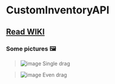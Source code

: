 # CustomInventoryAPI
## [Read WIKI](https://github.com/Werckut/CustomInventoryAPI/wiki)
### Some pictures 🖼️
> ![image](https://user-images.githubusercontent.com/51494093/175774124-a511a8d5-c132-4ee1-b119-86158286a9bd.png)
> Single drag

> ![image](https://user-images.githubusercontent.com/51494093/175774122-374ab669-8a4d-4793-9870-1b373cf152a7.png)
> Even drag
